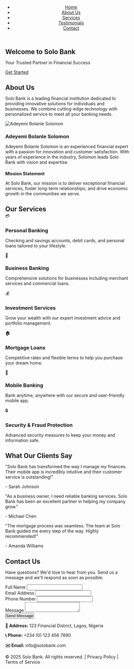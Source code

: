 <!DOCTYPE html>
<html lang="en">
<head>
<meta charset="UTF-8">
<meta name="viewport" content="width=device-width, initial-scale=1.0">
<title>Solo Bank - Your Trusted Financial Partner</title>
<style>
  * {
    margin: 0;
    padding: 0;
    box-sizing: border-box;
  }
  
  body {
    background-color: #032B44;
    color: white;
    font-family: 'Segoe UI', Tahoma, Geneva, Verdana, sans-serif;
    line-height: 1.6;
  }
  
  header {
    position: fixed;
    top: 0;
    width: 100%;
    background-color: rgba(3, 43, 68, 0.95);
    padding: 20px 0;
    z-index: 1000;
    box-shadow: 0 2px 10px rgba(0,0,0,0.3);
  }
  
  nav ul {
    list-style: none;
    display: flex;
    justify-content: center;
    gap: 40px;
  }
  
  nav a {
    color: white;
    text-decoration: none;
    font-size: 16px;
    font-weight: 500;
    transition: color 0.3s;
  }
  
  nav a:hover {
    color: #4A90E2;
  }
  
  .hero {
    background: linear-gradient(rgba(3, 43, 68, 0.7), rgba(3, 43, 68, 0.7)), 
                url('https://images.unsplash.com/photo-1486406146926-c627a92ad1ab?w=1200') center/cover;
    height: 100vh;
    display: flex;
    justify-content: center;
    align-items: center;
    text-align: center;
  }
  
  .hero h1 {
    font-size: 56px;
    margin-bottom: 20px;
    text-shadow: 2px 2px 4px rgba(0,0,0,0.5);
  }
  
  .hero p {
    font-size: 20px;
    margin-bottom: 30px;
  }
  
  .btn {
    background-color: #4A90E2;
    color: white;
    padding: 15px 35px;
    border: none;
    border-radius: 5px;
    font-size: 16px;
    cursor: pointer;
    text-decoration: none;
    display: inline-block;
    transition: background-color 0.3s;
  }
  
  .btn:hover {
    background-color: #357ABD;
  }
  
  .about {
    padding: 80px 50px;
    text-align: center;
    background-color: #043A5A;
  }
  
  .about img {
    width: 200px;
    height: 200px;
    border-radius: 50%;
    margin: 30px 0 20px;
    border: 5px solid #4A90E2;
    object-fit: cover;
  }
  
  .about h2, .services h2, .testimonials h2, .contact h2 {
    font-size: 42px;
    margin-bottom: 20px;
    color: #4A90E2;
  }
  
  .about h3 {
    font-size: 28px;
    margin: 20px 0 10px;
  }
  
  .about h4 {
    font-size: 24px;
    margin-top: 30px;
    margin-bottom: 10px;
    color: #4A90E2;
  }
  
  .about p {
    max-width: 800px;
    margin: 0 auto 20px;
    font-size: 18px;
  }
  
  .services {
    padding: 80px 50px;
    background-color: #032B44;
  }
  
  .services h2 {
    text-align: center;
    margin-bottom: 50px;
  }
  
  .services-grid {
    display: grid;
    grid-template-columns: repeat(auto-fit, minmax(280px, 1fr));
    gap: 30px;
    max-width: 1200px;
    margin: 0 auto;
  }
  
  .service-card {
    background-color: #043A5A;
    padding: 40px;
    border-radius: 10px;
    text-align: center;
    transition: transform 0.3s, box-shadow 0.3s;
  }
  
  .service-card:hover {
    transform: translateY(-10px);
    box-shadow: 0 10px 30px rgba(74, 144, 226, 0.3);
  }
  
  .service-icon {
    font-size: 48px;
    margin-bottom: 20px;
  }
  
  .service-card h3 {
    font-size: 24px;
    margin-bottom: 15px;
    color: #4A90E2;
  }
  
  .testimonials {
    padding: 80px 50px;
    background-color: #043A5A;
    text-align: center;
  }
  
  .testimonials-container {
    max-width: 1000px;
    margin: 0 auto;
    display: grid;
    grid-template-columns: repeat(auto-fit, minmax(300px, 1fr));
    gap: 30px;
    margin-top: 40px;
  }
  
  .testimonial {
    background-color: #032B44;
    padding: 30px;
    border-radius: 10px;
    border-left: 4px solid #4A90E2;
  }
  
  .testimonial p {
    font-style: italic;
    margin-bottom: 15px;
    font-size: 16px;
  }
  
  .testimonial-author {
    font-weight: bold;
    color: #4A90E2;
  }
  
  .contact {
    padding: 80px 50px;
    background-color: #032B44;
    text-align: center;
  }
  
  .contact-form {
    max-width: 600px;
    margin: 40px auto 0;
  }
  
  .form-group {
    margin-bottom: 20px;
    text-align: left;
  }
  
  .form-group label {
    display: block;
    margin-bottom: 8px;
    font-weight: 500;
  }
  
  .form-group input,
  .form-group textarea {
    width: 100%;
    padding: 12px;
    border: none;
    border-radius: 5px;
    font-size: 16px;
    background-color: #043A5A;
    color: white;
  }
  
  .form-group textarea {
    resize: vertical;
    min-height: 120px;
  }
  
  .contact-info {
    margin-top: 40px;
    font-size: 18px;
  }
  
  .contact-info p {
    margin: 10px 0;
  }
  
  footer {
    background-color: #021A2B;
    padding: 30px;
    text-align: center;
    font-size: 14px;
  }
  
  @media (max-width: 768px) {
    .hero h1 {
      font-size: 36px;
    }
    
    nav ul {
      flex-direction: column;
      gap: 15px;
    }
    
    .about, .services, .testimonials, .contact {
      padding: 50px 20px;
    }
  }
</style>
</head>
<body>
<header>
  <nav>
    <ul>
      <li><a href="#home">Home</a></li>
      <li><a href="#about">About Us</a></li>
      <li><a href="#services">Services</a></li>
      <li><a href="#testimonials">Testimonials</a></li>
      <li><a href="#contact">Contact</a></li>
    </ul>
  </nav>
</header>

<section class="hero" id="home">
  <div>
    <h1>Welcome to Solo Bank</h1>
    <p>Your Trusted Partner in Financial Success</p>
    <a href="#contact" class="btn">Get Started</a>
  </div>
</section>

<section class="about" id="about">
  <h2>About Us</h2>
  <p>Solo Bank is a leading financial institution dedicated to providing innovative solutions for individuals and businesses. We combine cutting-edge technology with personalized service to meet all your banking needs.</p>
  <img src="https://images.unsplash.com/photo-1560250097-0b93528c311a?w=400" alt="Adeyemi Bolanle Solomon">
  <h3>Adeyemi Bolanle Solomon</h3>
  <p>Adeyemi Bolanle Solomon is an experienced financial expert with a passion for innovation and customer satisfaction. With years of experience in the industry, Solomon leads Solo Bank with vision and expertise.</p>
  <h4>Mission Statement</h4>
  <p>At Solo Bank, our mission is to deliver exceptional financial services, foster long-term relationships, and drive economic growth in the communities we serve.</p>
</section>

<section class="services" id="services">
  <h2>Our Services</h2>
  <div class="services-grid">
    <div class="service-card">
      <div class="service-icon">💳</div>
      <h3>Personal Banking</h3>
      <p>Checking and savings accounts, debit cards, and personal loans tailored to your lifestyle.</p>
    </div>
    <div class="service-card">
      <div class="service-icon">🏢</div>
      <h3>Business Banking</h3>
      <p>Comprehensive solutions for businesses including merchant services and commercial loans.</p>
    </div>
    <div class="service-card">
      <div class="service-icon">💰</div>
      <h3>Investment Services</h3>
      <p>Grow your wealth with our expert investment advice and portfolio management.</p>
    </div>
    <div class="service-card">
      <div class="service-icon">🏠</div>
      <h3>Mortgage Loans</h3>
      <p>Competitive rates and flexible terms to help you purchase your dream home.</p>
    </div>
    <div class="service-card">
      <div class="service-icon">📱</div>
      <h3>Mobile Banking</h3>
      <p>Bank anytime, anywhere with our secure and user-friendly mobile app.</p>
    </div>
    <div class="service-card">
      <div class="service-icon">🔒</div>
      <h3>Security & Fraud Protection</h3>
      <p>Advanced security measures to keep your money and information safe.</p>
    </div>
  </div>
</section>

<section class="testimonials" id="testimonials">
  <h2>What Our Clients Say</h2>
  <div class="testimonials-container">
    <div class="testimonial">
      <p>"Solo Bank has transformed the way I manage my finances. Their mobile app is incredibly intuitive and their customer service is outstanding!"</p>
      <div class="testimonial-author">- Sarah Johnson</div>
    </div>
    <div class="testimonial">
      <p>"As a business owner, I need reliable banking services. Solo Bank has been an excellent partner in helping my company grow."</p>
      <div class="testimonial-author">- Michael Chen</div>
    </div>
    <div class="testimonial">
      <p>"The mortgage process was seamless. The team at Solo Bank guided me every step of the way. Highly recommended!"</p>
      <div class="testimonial-author">- Amanda Williams</div>
    </div>
  </div>
</section>

<section class="contact" id="contact">
  <h2>Contact Us</h2>
  <p>Have questions? We'd love to hear from you. Send us a message and we'll respond as soon as possible.</p>
  <form class="contact-form">
    <div class="form-group">
      <label for="name">Full Name</label>
      <input type="text" id="name" name="name" required>
    </div>
    <div class="form-group">
      <label for="email">Email Address</label>
      <input type="email" id="email" name="email" required>
    </div>
    <div class="form-group">
      <label for="phone">Phone Number</label>
      <input type="tel" id="phone" name="phone">
    </div>
    <div class="form-group">
      <label for="message">Message</label>
      <textarea id="message" name="message" required></textarea>
    </div>
    <button type="submit" class="btn">Send Message</button>
  </form>
  <div class="contact-info">
    <p><strong>📍 Address:</strong> 123 Financial District, Lagos, Nigeria</p>
    <p><strong>📞 Phone:</strong> +234 (0) 123 456 7890</p>
    <p><strong>✉️ Email:</strong> info@solobank.com</p>
  </div>
</section>

<footer>
  <p>&copy; 2025 Solo Bank. All rights reserved. | Privacy Policy | Terms of Service</p>
</footer>

<script>
  // Smooth scrolling for navigation links
  document.querySelectorAll('a[href^="#"]').forEach(anchor => {
    anchor.addEventListener('click', function (e) {
      e.preventDefault();
      const target = document.querySelector(this.getAttribute('href'));
      if (target) {
        target.scrollIntoView({
          behavior: 'smooth',
          block: 'start'
        });
      }
    });
  });

  // Form submission handler
  document.querySelector('.contact-form').addEventListener('submit', function(e) {
    e.preventDefault();
    alert('Thank you for your message! We will get back to you soon.');
    this.reset();
  });
</script>
</body>
</html>
